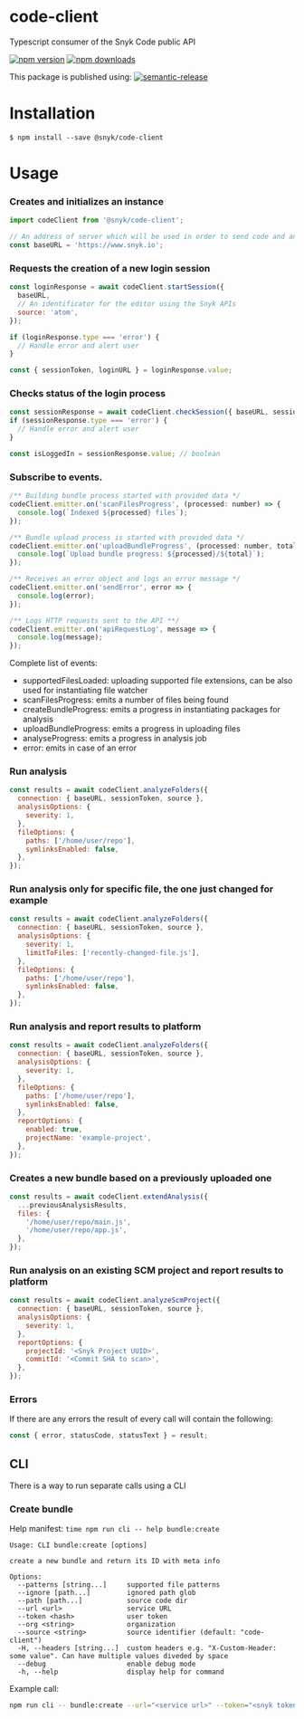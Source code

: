 # code-client

Typescript consumer of the Snyk Code public API

[![npm version](https://img.shields.io/npm/v/@snyk/code-client.svg?style=flat-square)](https://www.npmjs.org/package/@snyk/code-client)
[![npm downloads](https://img.shields.io/npm/dm/@snyk/code-client.svg?style=flat-square)](http://npm-stat.com/charts.html?package=@snyk/code-client)

This package is published using:
[![semantic-release](https://img.shields.io/badge/%20%20%F0%9F%93%A6%F0%9F%9A%80-semantic--release-e10079.svg)](https://github.com/semantic-release/semantic-release)

# Installation

```shell script
$ npm install --save @snyk/code-client
```

# Usage

### Creates and initializes an instance

```javascript
import codeClient from '@snyk/code-client';

// An address of server which will be used in order to send code and analyse it.
const baseURL = 'https://www.snyk.io';
```

### Requests the creation of a new login session

```javascript
const loginResponse = await codeClient.startSession({
  baseURL,
  // An identificator for the editor using the Snyk APIs
  source: 'atom',
});

if (loginResponse.type === 'error') {
  // Handle error and alert user
}

const { sessionToken, loginURL } = loginResponse.value;
```

### Checks status of the login process

```javascript
const sessionResponse = await codeClient.checkSession({ baseURL, sessionToken });
if (sessionResponse.type === 'error') {
  // Handle error and alert user
}

const isLoggedIn = sessionResponse.value; // boolean
```

### Subscribe to events.

```javascript
/** Building bundle process started with provided data */
codeClient.emitter.on('scanFilesProgress', (processed: number) => {
  console.log(`Indexed ${processed} files`);
});

/** Bundle upload process is started with provided data */
codeClient.emitter.on('uploadBundleProgress', (processed: number, total: number) => {
  console.log(`Upload bundle progress: ${processed}/${total}`);
});

/** Receives an error object and logs an error message */
codeClient.emitter.on('sendError', error => {
  console.log(error);
});

/** Logs HTTP requests sent to the API **/
codeClient.emitter.on('apiRequestLog', message => {
  console.log(message);
});
```

Complete list of events:

- supportedFilesLoaded: uploading supported file extensions, can be also used for instantiating file watcher
- scanFilesProgress: emits a number of files being found
- createBundleProgress: emits a progress in instantiating packages for analysis
- uploadBundleProgress: emits a progress in uploading files
- analyseProgress: emits a progress in analysis job
- error: emits in case of an error

### Run analysis

```javascript
const results = await codeClient.analyzeFolders({
  connection: { baseURL, sessionToken, source },
  analysisOptions: {
    severity: 1,
  },
  fileOptions: {
    paths: ['/home/user/repo'],
    symlinksEnabled: false,
  },
});
```

### Run analysis only for specific file, the one just changed for example

```javascript
const results = await codeClient.analyzeFolders({
  connection: { baseURL, sessionToken, source },
  analysisOptions: {
    severity: 1,
    limitToFiles: ['recently-changed-file.js'],
  },
  fileOptions: {
    paths: ['/home/user/repo'],
    symlinksEnabled: false,
  },
});
```

### Run analysis and report results to platform

```javascript
const results = await codeClient.analyzeFolders({
  connection: { baseURL, sessionToken, source },
  analysisOptions: {
    severity: 1,
  },
  fileOptions: {
    paths: ['/home/user/repo'],
    symlinksEnabled: false,
  },
  reportOptions: {
    enabled: true,
    projectName: 'example-project',
  },
});
```

### Creates a new bundle based on a previously uploaded one

```javascript
const results = await codeClient.extendAnalysis({
  ...previousAnalysisResults,
  files: {
    '/home/user/repo/main.js',
    '/home/user/repo/app.js',
  },
});

```

### Run analysis on an existing SCM project and report results to platform

```javascript
const results = await codeClient.analyzeScmProject({
  connection: { baseURL, sessionToken, source },
  analysisOptions: {
    severity: 1,
  },
  reportOptions: {
    projectId: '<Snyk Project UUID>',
    commitId: '<Commit SHA to scan>',
  },
});
```

### Errors

If there are any errors the result of every call will contain the following:

```javascript
const { error, statusCode, statusText } = result;
```

## CLI

There is a way to run separate calls using a CLI

### Create bundle

Help manifest: `time npm run cli -- help bundle:create`

```
Usage: CLI bundle:create [options]

create a new bundle and return its ID with meta info

Options:
  --patterns [string...]     supported file patterns
  --ignore [path...]         ignored path glob
  --path [path...]           source code dir
  --url <url>                service URL
  --token <hash>             user token
  --org <string>             organization
  --source <string>          source identifier (default: "code-client")
  -H, --headers [string...]  custom headers e.g. "X-Custom-Header: some value". Can have multiple values diveded by space
  --debug                    enable debug mode
  -h, --help                 display help for command
```

Example call:

```bash
npm run cli -- bundle:create --url="<service url>" --token="<snyk token>" --headers="<extra>" --patterns=".*" --path="<absolute path>"
```
